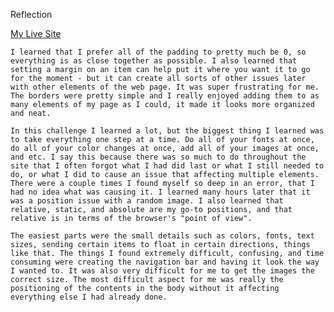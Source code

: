 Reflection

<a href="http://lmarkzon.github.io">My Live Site</a>

	I learned that I prefer all of the padding to pretty much be 0, so everything is as close together as possible. I also learned that setting a margin on an item can help put it where you want it to go for the moment - but it can create all sorts of other issues later with other elements of the web page. It was super frustrating for me. The borders were pretty simple and I really enjoyed adding them to as many elements of my page as I could, it made it looks more organized and neat.

	In this challenge I learned a lot, but the biggest thing I learned was to take everything one step at a time. Do all of your fonts at once, do all of your color changes at once, add all of your images at once, and etc. I say this because there was so much to do throughout the site that I often forgot what I had did last or what I still needed to do, or what I did to cause an issue that affecting multiple elements. There were a couple times I found myself so deep in an error, that I had no idea what was causing it. I learned many hours later that it was a position issue with a random image. I also learned that relative, static, and absolute are my go-to positions, and that relative is in terms of the browser's "point of view".

	The easiest parts were the small details such as colors, fonts, text sizes, sending certain items to float in certain directions, things like that. The things I found extremely difficult, confusing, and time consuming were creating the navigation bar and having it look the way I wanted to. It was also very difficult for me to get the images the correct size. The most difficult aspect for me was really the positioning of the contents in the body without it affecting everything else I had already done.
